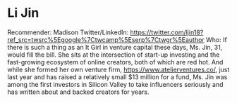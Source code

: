 # Li Jin

Recommender: Madison
Twitter/LinkedIn: https://twitter.com/ljin18?ref_src=twsrc%5Egoogle%7Ctwcamp%5Eserp%7Ctwgr%5Eauthor
Who: If there is such a thing as an It Girl in venture capital these days, Ms. Jin, 31, would fill the bill. She sits at the intersection of start-up investing and the fast-growing ecosystem of online creators, both of which are red hot. And while she formed her own venture firm, https://www.atelierventures.co/, just last year and has raised a relatively small $13 million for a fund, Ms. Jin was among the first investors in Silicon Valley to take influencers seriously and has written about and backed creators for years.